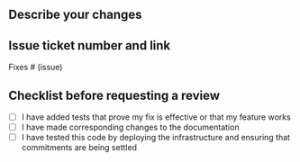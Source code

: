 ## Describe your changes

## Issue ticket number and link

Fixes # (issue)

## Checklist before requesting a review

- [ ] I have added tests that prove my fix is effective or that my feature works
- [ ] I have made corresponding changes to the documentation
- [ ] I have tested this code by deploying the infrastructure and ensuring that commitments are being settled
